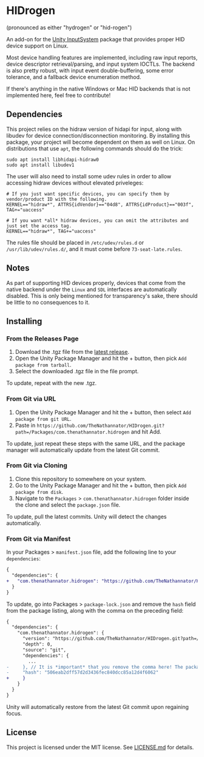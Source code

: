 # HIDrogen

(pronounced as either "hydrogen" or "hid-rogen")

An add-on for the [Unity InputSystem](https://github.com/Unity-Technologies/InputSystem) package that provides proper HID device support on Linux.

Most device handling features are implemented, including raw input reports, device descriptor retrieval/parsing, and input system IOCTLs. The backend is also pretty robust, with input event double-buffering, some error tolerance, and a fallback device enumeration method.

If there's anything in the native Windows or Mac HID backends that is not implemented here, feel free to contribute!

## Dependencies

This project relies on the hidraw version of hidapi for input, along with libudev for device connection/disconnection monitoring. By installing this package, your project will become dependent on them as well on Linux. On distributions that use `apt`, the following commands should do the trick:

```
sudo apt install libhidapi-hidraw0
sudo apt install libudev1
```

The user will also need to install some udev rules in order to allow accessing hidraw devices without elevated priveleges:

```
# If you just want specific devices, you can specify them by vendor/product ID with the following.
KERNEL=="hidraw*", ATTRS{idVendor}=="04d8", ATTRS{idProduct}=="003f", TAG+="uaccess"

# If you want *all* hidraw devices, you can omit the attributes and just set the access tag.
KERNEL=="hidraw*", TAG+="uaccess"
```

The rules file should be placed in `/etc/udev/rules.d` or `/usr/lib/udev/rules.d/`, and it must come before `73-seat-late.rules`.

## Notes

As part of supporting HID devices properly, devices that come from the native backend under the `Linux` and `SDL` interfaces are automatically disabled. This is only being mentioned for transparency's sake, there should be little to no consequences to it.

## Installing

### From the Releases Page

1. Download the .tgz file from the [latest release](https://github.com/TheNathannator/HIDrogen/releases/latest).
2. Open the Unity Package Manager and hit the + button, then pick `Add package from tarball`.
3. Select the downloaded .tgz file in the file prompt.

To update, repeat with the new .tgz.

### From Git via URL

1. Open the Unity Package Manager and hit the + button, then select `Add package from git URL`.
2. Paste in `https://github.com/TheNathannator/HIDrogen.git?path=/Packages/com.thenathannator.hidrogen` and hit Add.

To update, just repeat these steps with the same URL, and the package manager will automatically update from the latest Git commit.

### From Git via Cloning

1. Clone this repository to somewhere on your system.
2. Go to the Unity Package Manager and hit the + button, then pick `Add package from disk`.
3. Navigate to the `Packages` > `com.thenathannator.hidrogen` folder inside the clone and select the `package.json` file.

To update, pull the latest commits. Unity will detect the changes automatically.

### From Git via Manifest

In your Packages > `manifest.json` file, add the following line to your `dependencies`:

```diff
{
  "dependencies": {
+   "com.thenathannator.hidrogen": "https://github.com/TheNathannator/HIDrogen.git?path=/Packages/com.thenathannator.hidrogen"
  }
}
```

To update, go into Packages > `package-lock.json` and remove the `hash` field from the package listing, along with the comma on the preceding field:

```diff
{
  "dependencies": {
    "com.thenathannator.hidrogen": {
      "version": "https://github.com/TheNathannator/HIDrogen.git?path=/Packages/com.thenathannator.hidrogen",
      "depth": 0,
      "source": "git",
      "dependencies": {
        ...
-     }, // It is *important* that you remove the comma here! The package manager will error out otherwise
-     "hash": "506eab2dff57d2d3436fec840dcc85a12d4f6062"
+     }
    }
  }
}
```

Unity will automatically restore from the latest Git commit upon regaining focus.

## License

This project is licensed under the MIT license. See [LICENSE.md](LICENSE.md) for details.
